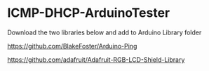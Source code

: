 # ICMP-DHCP-ArduinoTester  
Download the two libraries below and add to Arduino Library folder  


https://github.com/BlakeFoster/Arduino-Ping

https://github.com/adafruit/Adafruit-RGB-LCD-Shield-Library
